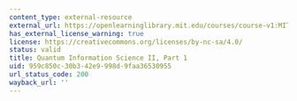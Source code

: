 ```yaml
---
content_type: external-resource
external_url: https://openlearninglibrary.mit.edu/courses/course-v1:MITx+8.371.1x+2T2018/about
has_external_license_warning: true
license: https://creativecommons.org/licenses/by-nc-sa/4.0/
status: valid
title: Quantum Information Science II, Part 1
uid: 959c850c-30b3-42e9-998d-9faa36530955
url_status_code: 200
wayback_url: ''
---
```

